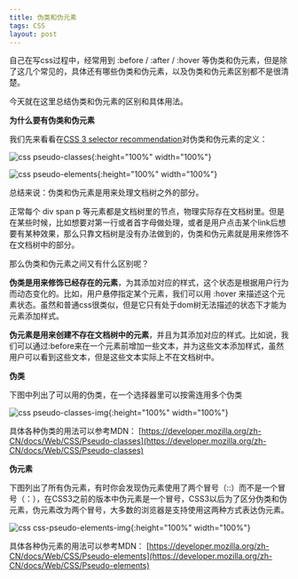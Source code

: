 ```yaml
---
title: 伪类和伪元素
tags: CSS
layout: post
---
```


自己在写css过程中，经常用到 :before / :after / :hover 等伪类和伪元素，但是除了这几个常见的，具体还有哪些伪类和伪元素，以及伪类和伪元素区别都不是很清楚。


今天就在这里总结伪类和伪元素的区别和具体用法。


**为什么要有伪类和伪元素**


我们先来看看在[CSS 3 selector recommendation](https://www.w3.org/TR/2011/REC-css3-selectors-20110929/#pseudo-classes)对伪类和伪元素的定义：

![css pseudo-classes]( https://HpArt.github.io/assets/images/posts/css/css-pseudo-classes.png){:height="100%" width="100%"}

![css pseudo-elements]( https://HpArt.github.io/assets/images/posts/css/css-pseudo-elements.png){:height="100%" width="100%"}

总结来说：伪类和伪元素是用来处理文档树之外的部分。


正常每个 div span p 等元素都是文档树里的节点，物理实际存在文档树里。但是在某些时候，比如想要对第一行或者首字母做处理，或者是用户点击某个link后想要有某种效果，那么只靠文档树是没有办法做到的，伪类和伪元素就是用来修饰不在文档树中的部分。


那么伪类和伪元素之间又有什么区别呢？


**伪类是用来修饰已经存在的元素**，为其添加对应的样式，这个状态是根据用户行为而动态变化的。比如，用户悬停指定某个元素，我们可以用 :hover 来描述这个元素状态。虽然和普通css很类似，但是它只有处于dom树无法描述的状态下才能为元素添加样式。


**伪元素是用来创建不存在文档树中的元素**，并且为其添加对应的样式。比如说，我们可以通过:before来在一个元素前增加一些文本，并为这些文本添加样式，虽然用户可以看到这些文本，但是这些文本实际上不在文档树中。


**伪类**


下图中列出了可以用的伪类，在一个选择器里可以按需连用多个伪类

![css pseudo-classes-img]( https://HpArt.github.io/assets/images/posts/css/css-pseudo-classes-img.png){:height="100%" width="100%"}

具体各种伪类的用法可以参考MDN： [https://developer.mozilla.org/zh-CN/docs/Web/CSS/Pseudo-classes](https://developer.mozilla.org/zh-CN/docs/Web/CSS/Pseudo-classes)

**伪元素**


下图列出了所有伪元素，有时你会发现伪元素使用了两个冒号（::）而不是一个冒号（：），在CSS3之前的版本中伪元素是一个冒号，CSS3以后为了区分伪类和伪元素，伪元素改为两个冒号，大多数的浏览器是支持使用这两种方式表达伪元素。

![css css-pseudo-elements-img]( https://HpArt.github.io/assets/images/posts/css/css-pseudo-elements-img.png){:height="100%" width="100%"}

具体各种伪元素的用法可以参考MDN： [https://developer.mozilla.org/zh-CN/docs/Web/CSS/Pseudo-elements](https://developer.mozilla.org/zh-CN/docs/Web/CSS/Pseudo-elements)
